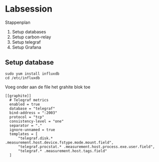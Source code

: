 # Labsession

Stappenplan
1. Setup databases
2. Setup carbon-relay
3. Setup telegraf
4. Setup Grafana


## Setup database

```
sudo yum install influxdb
cd /etc/influxdb
```

Voeg onder aan de file het grahite blok toe
```
[[graphite]]
  # Telegraf metrics
  enabled = true
  database = "telegraf"
  bind-address = ":2003"
  protocol = "tcp"
  consistency-level = "one"
  separator = "."
  ignore-unnamed = true
  templates = [
      "telegraf.disk.* .measurement.host.device.fstype.mode.mount.field",
      "telegraf.procstat.* .measurement.host.process.exe.user.field",
      "telegraf.* .measurement.host.tags.field"
  ]
  ```
  
